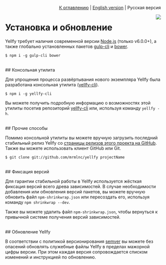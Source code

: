 <p align="right"><a href="README.md">К оглавлению</a> | <a href="../en/installing.md">English version</a> | Русская версия</p>

<img src="https://cloud.githubusercontent.com/assets/7034281/17823638/3327fc26-6666-11e6-8303-4b6411882ab1.png" align="right"/>

# Установка и обновление

Yellfy требует наличия современной версии [Node.js](http://nodejs.org/) (только v6.0.0+), а также глобально установленных пакетов [gulp-cli](http://gulpjs.com/) и [bower](http://bower.io/).

```shell
$ npm i -g gulp-cli bower
```




<br/>
## Консольная утилита

Для упрощения процесса развёртывания нового экземпляра Yellfy была разработана консольная утилита ([yellfy-cli](https://github.com/mrmlnc/yellfy-cli)).

```shell
$ npm i -g yellfy-cli
```

Вы можете получить подробную информацию о возможностях этой утилиты посетив репозиторий [yellfy-cli](https://github.com/mrmlnc/yellfy-cli) или, используя команду `yellfy -h`.




<br/>
## Прочие способы

Помимо консольной утилиты вы можете вручную загрузить последний стабильный релиз Yellfy со [страницы релизов этого проекта на GitHub](https://github.com/mrmlnc/yellfy/releases). Также вы можете использовать клиент GitHub или Git.

```shell
$ git clone git://github.com/mrmlnc/yellfy projectName
```




<br/>
## Фиксация версий

Для гарантии стабильной работы в Yellfy используется жёсткая фиксация версий всего древа зависимостей. В случае необходимости добавления или обновления версий пакетов, вы можете вручную обновить файл `npm-shrinkwrap.json` или пересоздать его, используя команду `npm shrinkwrap --dev`.

Также вы можете удалить файл `npm-shrinkwrap.json`, чтобы вернуться к привычной системе получения версий зависимостей.




<br/>
## Обновление Yellfy

В соответствии с политикой версионирования [semver](http://semver.org/) вы можете без опасений обновлять служебные файлы Yellfy в пределах мажорной цифры версии. При этом каждая версия сопровождается списком изменений и инструкцией по обновлению.
